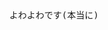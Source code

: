 <div align='center'>
<samp>
よわよわです(本当に)
</samp>
</div>
<!-- API制限
 <img align="left" alt="kiharu3112" src="https://github-readme-stats-kiharu3112.vercel.app/api?username=kiharu3112&show_icons=true&hide_border=true" />
<img align="left" alt="kiharu3112" src="https://github-readme-stats-kiharu3112.vercel.app/api/top-langs/?username=kiharu3112&show_icons=true&hide_border=true" />
-->
<!--
**kiji-haru/kiji-haru** is a ✨ _special_ ✨ repository because its `README.md` (this file) appears on your GitHub profile.

Here are some ideas to get you started:

- 🔭 I’m currently working on ...
- 🌱 I’m currently learning ...
- 👯 I’m looking to collaborate on ...
- 🤔 I’m looking for help with ...
- 💬 Ask me about ...
- 📫 How to reach me: ...
- 😄 Pronouns: ...
- ⚡ Fun fact: ...
-->
